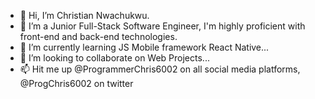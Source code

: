 - 👋 Hi, I’m Christian Nwachukwu.
- 👀 I’m a Junior Full-Stack Software Engineer, I'm highly proficient with front-end and back-end technologies.
- 🌱 I’m currently learning JS Mobile framework React Native...
- 💞️ I’m looking to collaborate on Web Projects...
- 📫 Hit me up @ProgrammerChris6002 on all social media platforms, @ProgChris6002 on twitter
<!---
ProgrammerChris6002/ProgrammerChris6002 is a ✨ special ✨ repository because its `README.md` (this file) appears on your GitHub profile.
You can click the Preview link to take a look at your changes.
--->
